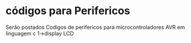 #  códigos para Perifericos 
Serão postados Codigos de perifericos para microcontroladores  AVR em linguagem c 
1->display LCD
